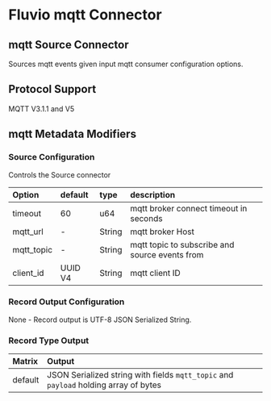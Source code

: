 # Fluvio mqtt Connector

## mqtt Source Connector

Sources mqtt events given input mqtt consumer configuration options.

## Protocol Support

MQTT V3.1.1 and V5

## mqtt Metadata Modifiers

### Source Configuration

Controls the Source connector

| Option     | default  | type   | description |
| :---       | :---     | :---   | :----       |
| timeout    | 60       | u64    | mqtt broker connect timeout in seconds |
| mqtt_url   | -        | String | mqtt broker Host |
| mqtt_topic | -        | String | mqtt topic to subscribe and source events from |
| client_id  | UUID V4  | String | mqtt client ID |

### Record Output Configuration

None - Record output is UTF-8 JSON Serialized String.

### Record Type Output

| Matrix  | Output |
| :---    | :---   |
| default | JSON Serialized string with fields `mqtt_topic` and `payload` holding array of bytes |
